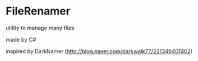 # FileRenamer
utility to manage many files

made by C#

inspired by DarkNamer (http://blog.naver.com/darkwalk77/221349401402)
